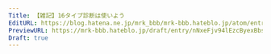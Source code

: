 ```yaml
---
Title: 【雑記】16タイプ診断は使いよう
EditURL: https://blog.hatena.ne.jp/mrk_bbb/mrk-bbb.hateblo.jp/atom/entry/6802418398545954084
PreviewURL: https://mrk-bbb.hateblo.jp/draft/entry/nNxeFjv94lEzcByexBbsvPV6sS0
Draft: true
---
```


